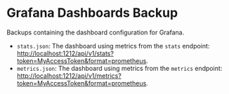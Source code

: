 # Grafana Dashboards Backup

Backups containing the dashboard configuration for Grafana.

- `stats.json`: The dashboard using metrics from the `stats` endpoint: <http://localhost:1212/api/v1/stats?token=MyAccessToken&format=prometheus>.
- `metrics.json`: The dashboard using metrics from the `metrics` endpoint: <http://localhost:1212/api/v1/metrics?token=MyAccessToken&format=prometheus>.
